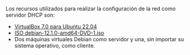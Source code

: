 Los recursos utilizados para realizar la configuración de la red como servidor DHCP son:
- [VirtualBox 7.0 para Ubuntu 22.04](https://download.virtualbox.org/virtualbox/7.0.10/virtualbox-7.0_7.0.10-158379~Ubuntu~jammy_amd64.deb)
- [ISO debian-12.1.0-amd64-DVD-1.iso](https://cdimage.debian.org/debian-cd/current/amd64/iso-dvd/debian-12.2.0-amd64-DVD-1.iso)
- Dos máquinas virtuales Debian como servidor y una, sin importar su sistema operativo, como cliente.
